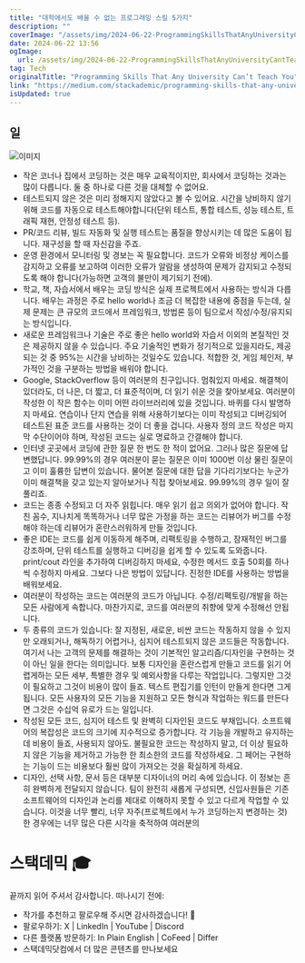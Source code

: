 ```yaml
---
title: "대학에서도 배울 수 없는 프로그래밍 스킬 5가지"
description: ""
coverImage: "/assets/img/2024-06-22-ProgrammingSkillsThatAnyUniversityCantTeachYou_0.png"
date: 2024-06-22 13:56
ogImage:
  url: /assets/img/2024-06-22-ProgrammingSkillsThatAnyUniversityCantTeachYou_0.png
tag: Tech
originalTitle: "Programming Skills That Any University Can’t Teach You"
link: "https://medium.com/stackademic/programming-skills-that-any-university-cant-teach-you-480d677959e7"
isUpdated: true
---
```


## 일

![이미지](/assets/img/2024-06-22-ProgrammingSkillsThatAnyUniversityCantTeachYou_0.png)

- 작은 코너나 집에서 코딩하는 것은 매우 교육적이지만, 회사에서 코딩하는 것과는 많이 다릅니다. 둘 중 하나로 다른 것을 대체할 수 없어요.
- 테스트되지 않은 것은 미리 정해지지 않았다고 볼 수 있어요. 시간을 낭비하지 않기 위해 코드를 자동으로 테스트해야합니다(단위 테스트, 통합 테스트, 성능 테스트, 트래픽 재현, 안정성 테스트 등).
- PR/코드 리뷰, 빌드 자동화 및 실행 테스트는 품질을 향상시키는 데 많은 도움이 됩니다. 재구성을 할 때 자신감을 주죠.
- 운영 환경에서 모니터링 및 경보는 꼭 필요합니다. 코드가 오류와 비정상 케이스를 감지하고 오류를 보고하여 이러한 오류가 알람을 생성하여 문제가 감지되고 수정되도록 해야 합니다(가능하면 고객의 불만이 제기되기 전에).
- 학교, 책, 자습서에서 배우는 코딩 방식은 실제 프로젝트에서 사용하는 방식과 다릅니다. 배우는 과정은 주로 hello world나 조금 더 복잡한 내용에 중점을 두는데, 실제 문제는 큰 규모의 코드에서 프레임워크, 방법론 등이 팀으로서 작성/수정/유지되는 방식입니다.
- 새로운 프레임워크나 기술은 주로 좋은 hello world와 자습서 이외의 본질적인 것은 제공하지 않을 수 있습니다. 주요 기술적인 변화가 정기적으로 있을지라도, 제공되는 것 중 95%는 시간을 낭비하는 것일수도 있습니다. 적합한 것, 게임 체인저, 부가적인 것을 구분하는 방법을 배워야 합니다.
- Google, StackOverflow 등이 여러분의 친구입니다. 멈춰있지 마세요. 해결책이 있더라도, 더 나은, 더 짧고, 더 표준적이며, 더 읽기 쉬운 것을 찾아보세요. 여러분이 작성한 이 작은 함수는 이미 어떤 라이브러리에 있을 것입니다. 바퀴를 다시 발명하지 마세요. 연습이나 단지 연습을 위해 사용하기보다는 이미 작성되고 디버깅되어 테스트된 표준 코드를 사용하는 것이 더 좋을 겁니다. 사용자 정의 코드 작성은 마지막 수단이어야 하며, 작성된 코드는 실로 명료하고 간결해야 합니다.
- 인터넷 곳곳에서 코딩에 관한 질문 한 번도 한 적이 없어요. 그러나 많은 질문에 답변했답니다. 99.99%의 경우 여러분이 묻는 질문은 이미 1000번 이상 물린 질문이고 이미 훌륭한 답변이 있습니다. 물어본 질문에 대한 답을 기다리기보다는 누군가 이미 해결책을 갖고 있는지 알아보거나 직접 찾아보세요. 99.99%의 경우 일이 잘 풀리죠.
- 코드는 종종 수정되고 더 자주 읽힙니다. 매우 읽기 쉽고 의외가 없어야 합니다. 작친 꼼수, 지나치게 똑똑하거나 너무 많은 가정을 하는 코드는 리뷰어가 버그를 수정해야 하는데 리뷰어가 혼란스러워하게 만들 것입니다.
- 좋은 IDE는 코드를 쉽게 이동하게 해주며, 리팩토링을 수행하고, 잠재적인 버그를 강조하며, 단위 테스트를 실행하고 디버깅을 쉽게 할 수 있도록 도와줍니다. print/cout 라인을 추가하여 디버깅하지 마세요, 수정한 메서드 호출 50회를 하나씩 수정하지 마세요. 그보다 나은 방법이 있답니다. 진정한 IDE를 사용하는 방법을 배워보세요.
- 여러분이 작성하는 코드는 여러분의 코드가 아닙니다. 수정/리펙토링/개발을 하는 모든 사람에게 속합니다. 마찬가지로, 코드를 여러분의 취향에 맞게 수정해선 안됩니다.
- 두 종류의 코드가 있습니다: 잘 지정된, 새로운, 비싼 코드는 작동하지 않을 수 있지만 오래되거나, 해독하기 어렵거나, 심지어 테스트되지 않은 코드들은 작동합니다. 여기서 나는 고객의 문제를 해결하는 것이 기본적인 알고리즘/디자인을 구현하는 것이 아닌 일을 한다는 의미입니다. 보통 디자인을 혼란스럽게 만들고 코드를 읽기 어렵게하는 모든 세부, 특별한 경우 및 예외사항을 다루는 작업입니다. 그렇지만 그것이 필요하고 그것이 비용이 많이 들죠. 텍스트 편집기를 인턴이 만들게 한다면 그게 됩니다. 모든 사용자의 모든 기능을 지원하고 모든 형식과 작업하는 워드를 만든다면 그것은 수십억 유로가 드는 일입니다.
- 작성된 모든 코드, 심지어 테스트 및 완벽히 디자인된 코드도 부채입니다. 소프트웨어의 복잡성은 코드의 크기에 지수적으로 증가합니다. 각 기능을 개발하고 유지하는 데 비용이 들죠, 사용되지 않아도. 불필요한 코드는 작성하지 말고, 더 이상 필요하지 않은 기능을 제거하고 가능한 한 최소한의 코드를 작성하세요. 그 페어는 구현하는 기능이 드는 비용보다 훨씬 많이 가져오는 것을 확실하게 하세요.
- 디자인, 선택 사항, 문서 등은 대부분 디자이너의 머리 속에 있습니다. 이 정보는 흔히 완벽하게 전달되지 않습니다. 팀이 완전히 새롭게 구성되면, 신입사원들은 기존 소프트웨어의 디자인과 논리를 제대로 이해하지 못할 수 있고 다르게 작업할 수 있습니다. 이것을 너무 빨리, 너무 자주(프로젝트에서 누가 코딩하는지 변경하는 것) 한 경우에는 너무 많은 다른 시각을 축적하여 여러분의

<!-- seedividend - 사각형 -->

<ins class="adsbygoogle"
     style="display:block"
     data-ad-client="ca-pub-4877378276818686"
     data-ad-slot="1898504329"
     data-ad-format="auto"
     data-full-width-responsive="true"></ins>

<script>
     (adsbygoogle = window.adsbygoogle || []).push({});
</script>

# 스택데믹 🎓

끝까지 읽어 주셔서 감사합니다. 떠나시기 전에:

- 작가를 추천하고 팔로우해 주시면 감사하겠습니다! 👏
- 팔로우하기: X | LinkedIn | YouTube | Discord
- 다른 플랫폼 방문하기: In Plain English | CoFeed | Differ
- 스택데믹닷컴에서 더 많은 콘텐츠를 만나보세요
